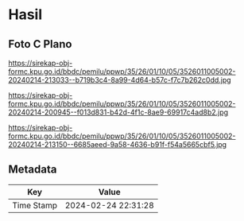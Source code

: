 # Hasil

## Foto C Plano

https://sirekap-obj-formc.kpu.go.id/bbdc/pemilu/ppwp/35/26/01/10/05/3526011005002-20240214-213033--b719b3c4-8a99-4d64-b57c-f7c7b262c0dd.jpg

https://sirekap-obj-formc.kpu.go.id/bbdc/pemilu/ppwp/35/26/01/10/05/3526011005002-20240214-200945--f013d831-b42d-4f1c-8ae9-69917c4ad8b2.jpg

https://sirekap-obj-formc.kpu.go.id/bbdc/pemilu/ppwp/35/26/01/10/05/3526011005002-20240214-213150--6685aeed-9a58-4636-b91f-f54a5665cbf5.jpg


## Metadata

| Key        | Value               |
| ---------- | ------------------- |
| Time Stamp | 2024-02-24 22:31:28 |



